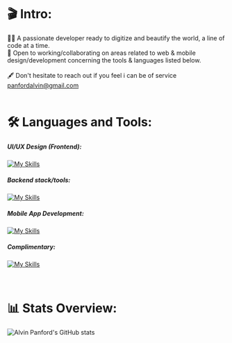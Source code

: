 
<!---
AlvinCoded/AlvinCoded is a ✨ special ✨ repository because its `README.md` (this file) appears on your GitHub profile.
You can click the Preview link to take a look at your changes.
--->
### <h1>:clapper: Intro:</h1>
👨‍💻 A passionate developer ready to digitize and beautify the world, a line of code at a time.<br/>
🫶 Open to working/collaborating on areas related to web & mobile design/development concerning the tools & languages listed below.<br/><br/>
🖋️ Don't hesitate to reach out if you feel i can be of service panfordalvin@gmail.com <br/><br/>

### <h1>:hammer_and_wrench: Languages and Tools:</h1>
##### UI/UX Design (Frontend):
[![My Skills](https://skillicons.dev/icons?i=bootstrap,html,css,materialui,xd,tailwind,sass,figma)](https://skillicons.dev)

##### Backend stack/tools:
[![My Skills](https://skillicons.dev/icons?i=js,java,mysql,jquery,php,nodejs,react,redux,firebase,vue)](https://skillicons.dev)

##### Mobile App Development:
[![My Skills](https://skillicons.dev/icons?i=flutter,androidstudio)](https://skillicons.dev)

##### Complimentary:
[![My Skills](https://skillicons.dev/icons?i=blender,laravel,git,aws,wordpress)](https://skillicons.dev) <br/><br/><br/>


### <h1> :bar_chart: Stats Overview: </h1>
![Alvin Panford's GitHub stats](https://github-readme-stats.vercel.app/api?username=AlvinCoded&theme=nightowl&hide=contribs)
